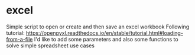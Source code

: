 # excel
Simple script to open or create and then save an excel workbook
Following tutorial: <https://openpyxl.readthedocs.io/en/stable/tutorial.html#loading-from-a-file>
I'd like to add some parameters and also some functions to solve simple spreadsheet use cases
